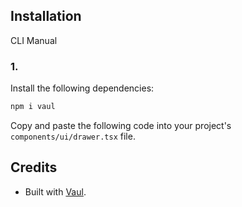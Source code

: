 ## Installation

CLI
Manual

### 1.

Install the following dependencies:

```bash
npm i vaul
```

Copy and paste the following code into your project's `components/ui/drawer.tsx` file.

## Credits

- Built with [Vaul](https://vaul.emilkowal.ski/getting-started).
